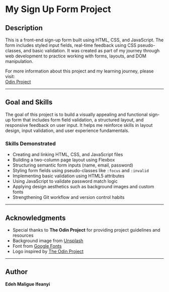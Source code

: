 # My Sign Up Form Project

## Description

This is a front-end sign-up form built using HTML, CSS, and JavaScript. The form includes styled input fields, real-time feedback using CSS pseudo-classes, and basic validation. It was created as part of my journey through web development to practice working with forms, layouts, and DOM manipulation.

For more information about this project and my learning journey, please visit:  
[Odin Project](https://www.theodinproject.com/lessons/intermediate-html-and-css-sign-up-form)

---

## Goal and Skills

The goal of this project is to build a visually appealing and functional sign-up form that includes form field validation, a structured layout, and responsive feedback on user input. It helps me reinforce skills in layout design, input validation, and user experience fundamentals.

### Skills Demonstrated

- Creating and linking HTML, CSS, and JavaScript files  
- Building a two-column page layout using Flexbox  
- Structuring semantic form inputs (name, email, password)  
- Styling form fields using pseudo-classes like `:focus` and `:invalid`  
- Implementing basic validation using HTML5 attributes  
- Using JavaScript to validate password match logic  
- Applying design aesthetics such as background images and custom fonts  
- Strengthening Git workflow and version control habits  

---

## Acknowledgments

- Special thanks to **The Odin Project** for providing project guidelines and resources  
- Background image from [Unsplash](https://unsplash.com)  
- Font from [Google Fonts](https://fonts.google.com)  
- Logo inspired by [The Odin Project](https://www.theodinproject.com)

---

## Author

**Edeh Maligue Ifeanyi**
